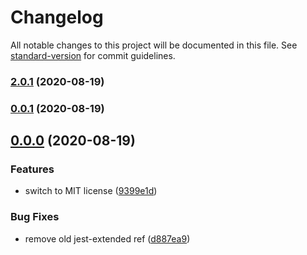 # Changelog

All notable changes to this project will be documented in this file. See [standard-version](https://github.com/conventional-changelog/standard-version) for commit guidelines.

### [2.0.1](https://github.com/block65/pommel/compare/v0.0.1...v2.0.1) (2020-08-19)

### [0.0.1](https://github.com/block65/pommel/compare/v0.0.0...v0.0.1) (2020-08-19)

## [0.0.0](https://github.com/block65/pommel/compare/v1.0.0...v0.0.0) (2020-08-19)

### Features

- switch to MIT license ([9399e1d](https://github.com/block65/pommel/commit/9399e1d3df035ced3ebb61d2b51ced787d393b4b))

### Bug Fixes

- remove old jest-extended ref ([d887ea9](https://github.com/block65/pommel/commit/d887ea97578c86698f3f302a2d132239eb9c9424))
